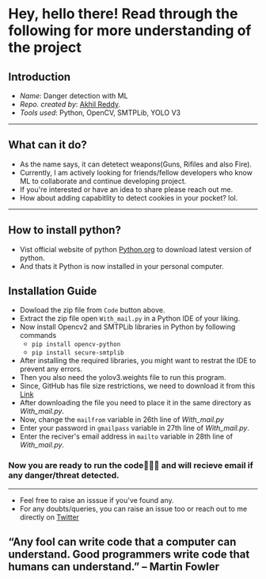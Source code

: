 # Hey, hello there! Read through the following for more understanding of the project

## Introduction

- *Name*: Danger detection with ML
- *Repo. created by*: [Akhil Reddy](https://www.linkedin.com/in/akhil-reddy-karupakula//).
- *Tools used*: Python, OpenCV, SMTPLib, YOLO V3

________________________________________

## What can it do?

- As the name says, it can detetect weapons(Guns, Rifiles and also Fire).
- Currently, I am actively looking for friends/fellow developers who know ML to collaborate and continue developing project.
- If you're interested or have an idea to share please reach out me.
- How about adding capabitlity to detect cookies in your pocket? lol. 


________________________________________

## How to install python?
- Vist official website of python [Python.org](https://www.python.org/downloads/) to download latest version of python.
- And thats it Python is now installed in your personal computer.

## Installation Guide
- Dowload the zip file from `Code` button above.
- Extract the zip file open `With_mail.py` in a Python IDE of your liking.
- Now install Opencv2 and SMTPLib libraries in Python by following commands
    - `pip install opencv-python`
    - `pip install secure-smtplib`
- After installing the  required libraries, you might want to restrat the IDE to prevent any errors.
- Then you also need the yolov3.weights file to run this program.
- Since, GitHub has file size restrictions, we need to download it from this [Link]()
- After downloading the file you need to place it in the same directory as *With_mail.py*.
- Now, change the `mailfrom` variable in 26th line of *With_mail.py*
- Enter your password in `gmailpass` variable in 27th line of *With_mail.py*.
- Enter the reciver's email address in `mailto` variable in 28th line of *With_mail.py*.

### Now you are ready to run the code🤘🏻😎 and will recieve email if any danger/threat detected.
________________________________________

- Feel free to raise an isssue if you've found any.
- For any doubts/queries, you can raise an issue too or reach out to me directly on [Twitter](https://twitter.com/Fast_Learne_r)

## “Any fool can write code that a computer can understand. Good programmers write code that humans can understand.” – Martin Fowler


